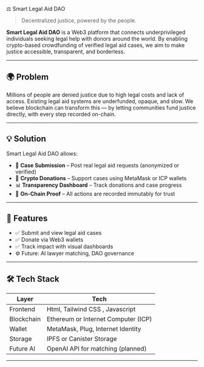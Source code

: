 ⚖️ Smart Legal Aid DAO

> Decentralized justice, powered by the people.

**Smart Legal Aid DAO** is a Web3 platform that connects underprivileged individuals seeking legal help with donors around the world. By enabling crypto-based crowdfunding of verified legal aid cases, we aim to make justice accessible, transparent, and borderless.

---

## 🌍 Problem

Millions of people are denied justice due to high legal costs and lack of access. Existing legal aid systems are underfunded, opaque, and slow. We believe blockchain can transform this — by letting communities fund justice directly, with every step recorded on-chain.

---

## 💡 Solution

Smart Legal Aid DAO allows:
- 📜 **Case Submission** – Post real legal aid requests (anonymized or verified)
- 💸 **Crypto Donations** – Support cases using MetaMask or ICP wallets
- 📊 **Transparency Dashboard** – Track donations and case progress
- 🧾 **On-Chain Proof** – All actions are recorded immutably for trust

---

## 🧩 Features

- ✅ Submit and view legal aid cases
- ✅ Donate via Web3 wallets
- ✅ Track impact with visual dashboards
- ⚙️ Future: AI lawyer matching, DAO governance

---

## 🛠️ Tech Stack

| Layer | Tech |
|-------|------|
| Frontend | Html, Tailwind CSS , Javascript |
| Blockchain | Ethereum or Internet Computer (ICP) |
| Wallet | MetaMask, Plug, Internet Identity |
| Storage | IPFS or Canister Storage |
| Future AI | OpenAI API for matching (planned) |

---




